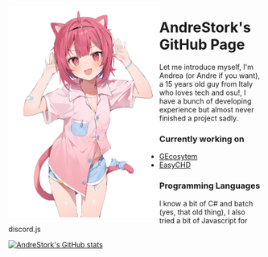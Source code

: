 <a href="https://twitter.com/hanamori59ya/status/1543735761354125312"><img align="left" src="waifu.png" alt="A cute Waifu, illust by @hanamori59ya"  width="300px"></a>

# AndreStork's GitHub Page
Let me introduce myself, I'm Andrea (or Andre if you want), a 15 years old guy from Italy who loves tech and osu!, I have a bunch of developing experience but almost never finished a project sadly.

### Currently working on
* [GEcosytem](https://gecosystem.cf/)
* [EasyCHD](https://github.com/AndreStork/EasyCHD)

### Programming Languages
I know a bit of C# and batch (yes, that old thing), I also tried a bit of Javascript for discord.js

[![AndreStork's GitHub stats](https://github-readme-stats.vercel.app/api?username=AndreStork&theme=dark)](https://github.com/anuraghazra/github-readme-stats)
